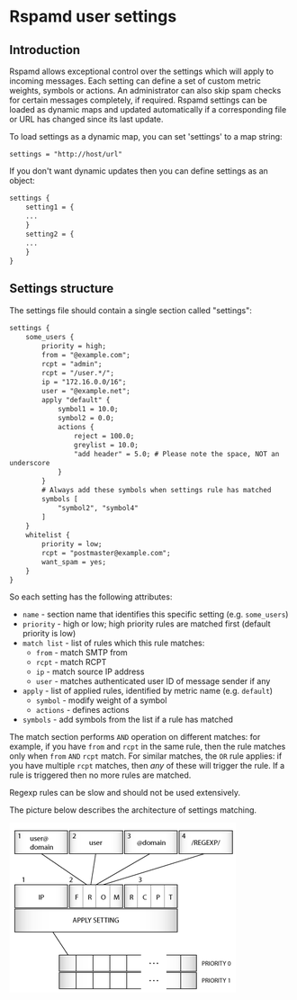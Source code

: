 # Rspamd user settings

## Introduction

Rspamd allows exceptional control over the settings which will apply to incoming messages. Each setting can define a set of custom metric weights, symbols or actions. An administrator can also skip spam checks for certain messages completely, if required. Rspamd settings can be loaded as dynamic maps and updated automatically if a corresponding file or URL has changed since its last update.

To load settings as a dynamic map, you can set 'settings' to a map string:

~~~ucl
settings = "http://host/url"
~~~

If you don't want dynamic updates then you can define settings as an object:

~~~ucl
settings {
	setting1 = {
	...
	}
	setting2 = {
	...
	}
}
~~~

## Settings structure

The settings file should contain a single section called "settings":

~~~ucl
settings {
	some_users {
		priority = high;
		from = "@example.com";
		rcpt = "admin";
		rcpt = "/user.*/";
		ip = "172.16.0.0/16";
		user = "@example.net";
		apply "default" {
			symbol1 = 10.0;
			symbol2 = 0.0;
			actions {
				reject = 100.0;
				greylist = 10.0;
				"add header" = 5.0; # Please note the space, NOT an underscore
			}
		}
		# Always add these symbols when settings rule has matched
		symbols [
			"symbol2", "symbol4"
		]
	}
	whitelist {
		priority = low;
		rcpt = "postmaster@example.com";
		want_spam = yes;
	}
}
~~~

So each setting has the following attributes:

- `name` - section name that identifies this specific setting (e.g. `some_users`)
- `priority` - high or low; high priority rules are matched first (default priority is low)
- `match list` - list of rules which this rule matches:
	+ `from` - match SMTP from
	+ `rcpt` - match RCPT
	+ `ip` - match source IP address
	+ `user` - matches authenticated user ID of message sender if any
- `apply` - list of applied rules, identified by metric name (e.g. `default`)
	+ `symbol` - modify weight of a symbol
	+ `actions` - defines actions
- `symbols` - add symbols from the list if a rule has matched

The match section performs `AND` operation on different matches: for example, if you have `from` and `rcpt` in the same rule, then the rule matches only when `from` `AND` `rcpt` match. For similar matches, the `OR` rule applies: if you have multiple `rcpt` matches, then *any* of these will trigger the rule. If a rule is triggered then no more rules are matched.

Regexp rules can be slow and should not be used extensively.

The picture below describes the architecture of settings matching.

![Settings match procedure](settings.png "Settings match procedure")
